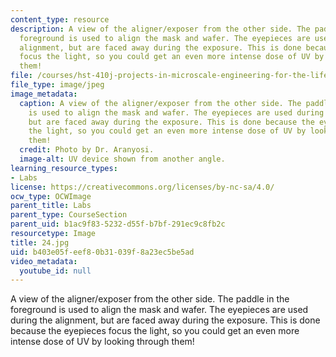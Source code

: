 ```yaml
---
content_type: resource
description: A view of the aligner/exposer from the other side. The paddle in the
  foreground is used to align the mask and wafer. The eyepieces are used during the
  alignment, but are faced away during the exposure. This is done because the eyepieces
  focus the light, so you could get an even more intense dose of UV by looking through
  them!
file: /courses/hst-410j-projects-in-microscale-engineering-for-the-life-sciences-spring-2007/b403e05feef80b31039f8a23ec5be5ad_24.jpg
file_type: image/jpeg
image_metadata:
  caption: A view of the aligner/exposer from the other side. The paddle in the foreground
    is used to align the mask and wafer. The eyepieces are used during the alignment,
    but are faced away during the exposure. This is done because the eyepieces focus
    the light, so you could get an even more intense dose of UV by looking through
    them!
  credit: Photo by Dr. Aranyosi.
  image-alt: UV device shown from another angle.
learning_resource_types:
- Labs
license: https://creativecommons.org/licenses/by-nc-sa/4.0/
ocw_type: OCWImage
parent_title: Labs
parent_type: CourseSection
parent_uid: b1ac9f83-5232-d55f-b7bf-291ec9c8fb2c
resourcetype: Image
title: 24.jpg
uid: b403e05f-eef8-0b31-039f-8a23ec5be5ad
video_metadata:
  youtube_id: null
---
```

A view of the aligner/exposer from the other side. The paddle in the foreground is used to align the mask and wafer. The eyepieces are used during the alignment, but are faced away during the exposure. This is done because the eyepieces focus the light, so you could get an even more intense dose of UV by looking through them!